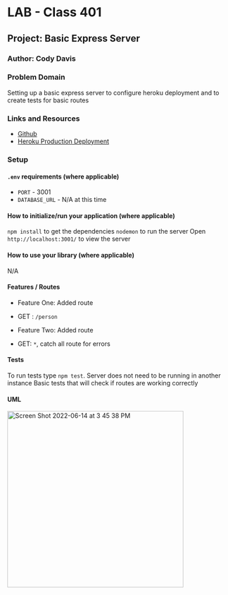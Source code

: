 # LAB - Class 401

## Project: Basic Express Server

### Author: Cody Davis

### Problem Domain
Setting up a basic express server to configure heroku deployment and to create tests for basic routes

### Links and Resources
- [Github](https://github.com/Cozhee/basic-express-server/pulls)
- [Heroku Production Deployment](https://basic-express-server-cody-prod.herokuapp.com/)

### Setup

#### `.env` requirements (where applicable)
- `PORT` - 3001
- `DATABASE_URL` - N/A at this time

#### How to initialize/run your application (where applicable)
`npm install` to get the dependencies
`nodemon` to run the server
Open `http://localhost:3001/` to view the server

#### How to use your library (where applicable)
N/A

#### Features / Routes
- Feature One: Added route
- GET : `/person`

- Feature Two: Added route
- GET: `*`, catch all route for errors

#### Tests
To run tests type `npm test`. Server does not need to be running in another instance
Basic tests that will check if routes are working correctly

#### UML
<img width="400" alt="Screen Shot 2022-06-14 at 3 45 38 PM" src="https://user-images.githubusercontent.com/55909913/173701721-fa9738a5-b0cb-4a78-a22b-f7f447f9e931.png">
